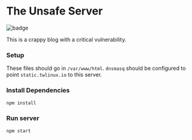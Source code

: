 # The Unsafe Server

![badge](https://img.shields.io/badge/security-trash-red.svg)

This is a crappy blog with a critical vulnerability.

### Setup

These files should go in `/var/www/html`. `dnsmasq` should be configured to point `static.twlinux.io` to this server.

### Install Dependencies

```bash
npm install
```

### Run server

```bash
npm start
```
